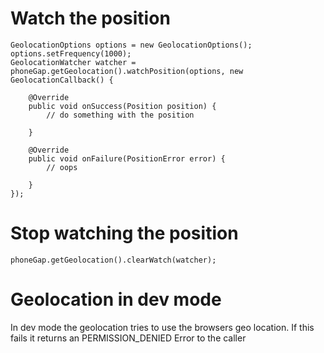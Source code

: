 # Watch the position #

```
GeolocationOptions options = new GeolocationOptions();
options.setFrequency(1000);
GeolocationWatcher watcher = phoneGap.getGeolocation().watchPosition(options, new GeolocationCallback() {

	@Override
	public void onSuccess(Position position) {
		// do something with the position

	}

	@Override
	public void onFailure(PositionError error) {
		// oops

	}
});
```


# Stop watching the position #

```
phoneGap.getGeolocation().clearWatch(watcher);
```


# Geolocation in dev mode #
In dev mode the geolocation tries to use the browsers geo location. If this fails it returns an PERMISSION\_DENIED Error to the caller